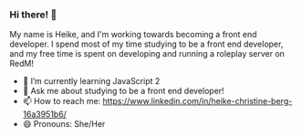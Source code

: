 ### Hi there! 👋

My name is Heike, and I'm working towards becoming a front end developer. I spend most of my time studying to be a front end developer, and my free time is spent on developing and running a roleplay server on RedM!

- 🌱 I’m currently learning JavaScript 2
- 💬 Ask me about studying to be a front end developer!
- 📫 How to reach me: https://www.linkedin.com/in/heike-christine-berg-16a3951b6/
- 😄 Pronouns: She/Her
